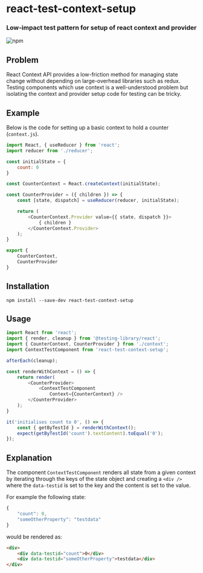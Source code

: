 # react-test-context-setup
### Low-impact test pattern for setup of react context and provider

![npm](https://img.shields.io/npm/v/react-test-context-setup.svg)

## Problem
React Context API provides a low-friction method for managing state change without depending on large-overhead libraries such as redux.  Testing components which use context is a well-understood problem but isolating the context and provider setup code for testing can be tricky.

## Example

Below is the code for setting up a basic context to hold a counter (`context.js`).

```javascript
import React, { useReducer } from 'react';
import reducer from './reducer';

const initialState = {
    count: 0
}

const CounterContext = React.createContext(initialState);

const CounterProvider = ({ children }) => {
    const [state, dispatch] = useReducer(reducer, initialState);

    return (
        <CounterContext.Provider value={{ state, dispatch }}>
            { children }
        </CounterContext.Provider>
    );
}

export {
    CounterContext,
    CounterProvider
}
```

## Installation

`npm install --save-dev react-test-context-setup`

## Usage

```javascript
import React from 'react';
import { render, cleanup } from '@testing-library/react';
import { CounterContext, CounterProvider } from './context';
import ContextTestComponent from 'react-test-context-setup';

afterEach(cleanup);

const renderWithContext = () => {
    return render(
        <CounterProvider>
            <ContextTestComponent
                Context={CounterContext} />
        </CounterProvider>
    );
}

it('initialises count to 0', () => {
    const { getByTestId } = renderWithContext();
    expect(getByTestId('count').textContent).toEqual('0');
});

```

## Explanation

The component `ContextTestComponent` renders all state from a given context by iterating through the keys of the state object and creating a `<div />` where the `data-testid` is set to the key and the content is set to the value.

For example the following state:

```javascript
{
    "count": 0,
    "someOtherProperty": "testdata"
}
```

would be rendered as:

```html
<div>
    <div data-testid="count">0</div>
    <div data-testid="someOtherProperty">testdata</div>
</div>
```
